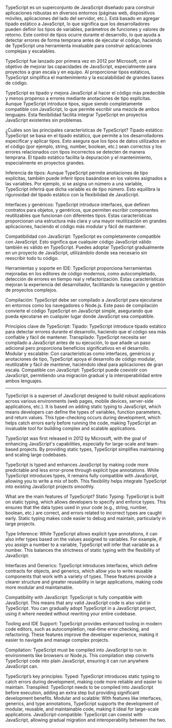 TypeScript es un superconjunto de JavaScript diseñado para construir aplicaciones robustas en diversos entornos (páginas web, dispositivos móviles, aplicaciones del lado del servidor, etc.). Está basado en agregar tipado estático a JavaScript, lo que significa que los desarrolladores pueden definir los tipos de variables, parámetros de funciones y valores de retorno. Este control de tipos ocurre durante el desarrollo, lo que ayuda a detectar errores de forma temprana antes de ejecutar el código, haciendo de TypeScript una herramienta invaluable para construir aplicaciones complejas y escalables.

TypeScript fue lanzado por primera vez en 2012 por Microsoft, con el objetivo de mejorar las capacidades de JavaScript, especialmente para proyectos a gran escala y en equipo. Al proporcionar tipos estáticos, TypeScript simplifica el mantenimiento y la escalabilidad de grandes bases de código.

TypeScript es tipado y mejora JavaScript al hacer el código más predecible y menos propenso a errores mediante anotaciones de tipo explícitas. Aunque TypeScript introduce tipos, sigue siendo completamente compatible con JavaScript, lo que permite escribir una mezcla de ambos lenguajes. Esta flexibilidad facilita integrar TypeScript en proyectos JavaScript existentes sin problemas.

¿Cuáles son las principales características de TypeScript?
Tipado estático:
TypeScript se basa en el tipado estático, que permite a los desarrolladores especificar y aplicar tipos. Esto asegura que los tipos de datos utilizados en el código (por ejemplo, string, number, boolean, etc.) sean correctos y los errores relacionados con tipos incorrectos se detecten de manera temprana. El tipado estático facilita la depuración y el mantenimiento, especialmente en proyectos grandes.

Inferencia de tipos:
Aunque TypeScript permite anotaciones de tipo explícitas, también puede inferir tipos basándose en los valores asignados a las variables. Por ejemplo, si se asigna un número a una variable, TypeScript inferirá que dicha variable es de tipo número. Esto equilibra la rigurosidad del tipado estático con la flexibilidad de JavaScript.

Interfaces y genéricos:
TypeScript introduce interfaces, que definen contratos para objetos, y genéricos, que permiten escribir componentes reutilizables que funcionan con diferentes tipos. Estas características proporcionan una estructura más clara y una mayor reutilización en grandes aplicaciones, haciendo el código más modular y fácil de mantener.

Compatibilidad con JavaScript:
TypeScript es completamente compatible con JavaScript. Esto significa que cualquier código JavaScript válido también es válido en TypeScript. Puedes adoptar TypeScript gradualmente en un proyecto de JavaScript, utilizándolo donde sea necesario sin reescribir todo tu código.

Herramientas y soporte en IDE:
TypeScript proporciona herramientas mejoradas en los editores de código modernos, como autocompletado, detección de errores en tiempo real y refactorización. Estas características mejoran la experiencia del desarrollador, facilitando la navegación y gestión de proyectos complejos.

Compilación:
TypeScript debe ser compilado a JavaScript para ejecutarse en entornos como los navegadores o Node.js. Este paso de compilación convierte el código TypeScript en JavaScript simple, asegurando que pueda ejecutarse en cualquier lugar donde JavaScript sea compatible.

Principios clave de TypeScript:
Tipado: TypeScript introduce tipado estático para detectar errores durante el desarrollo, haciendo que el código sea más confiable y fácil de mantener.
Transpilado: TypeScript necesita ser compilado a JavaScript antes de su ejecución, lo que añade un paso adicional pero proporciona beneficios significativos en el desarrollo.
Modular y escalable: Con características como interfaces, genéricos y anotaciones de tipo, TypeScript apoya el desarrollo de código modular, reutilizable y fácil de mantener, haciéndolo ideal para aplicaciones de gran escala.
Compatible con JavaScript: TypeScript puede coexistir con JavaScript, permitiendo una migración gradual y la interoperabilidad entre ambos lenguajes.

-----------------------------------------------------------------------------------------------------------------------------

TypeScript is a superset of JavaScript designed to build robust applications across various environments (web pages, mobile devices, server-side applications, etc.). It is based on adding static typing to JavaScript, which means developers can define the types of variables, function parameters, and return values. This type-checking occurs during development, which helps catch errors early before running the code, making TypeScript an invaluable tool for building complex and scalable applications.

TypeScript was first released in 2012 by Microsoft, with the goal of enhancing JavaScript's capabilities, especially for large-scale and team-based projects. By providing static types, TypeScript simplifies maintaining and scaling large codebases.

TypeScript is typed and enhances JavaScript by making code more predictable and less error-prone through explicit type annotations. While TypeScript introduces types, it remains fully compatible with JavaScript, allowing you to write a mix of both. This flexibility helps integrate TypeScript into existing JavaScript projects smoothly.

What are the main features of TypeScript?
Static Typing:
TypeScript is built on static typing, which allows developers to specify and enforce types. This ensures that the data types used in your code (e.g., string, number, boolean, etc.) are correct, and errors related to incorrect types are caught early. Static typing makes code easier to debug and maintain, particularly in large projects.

Type Inference:
While TypeScript allows explicit type annotations, it can also infer types based on the values assigned to variables. For example, if you assign a number to a variable, TypeScript will infer that variable as a number. This balances the strictness of static typing with the flexibility of JavaScript.

Interfaces and Generics:
TypeScript introduces interfaces, which define contracts for objects, and generics, which allow you to write reusable components that work with a variety of types. These features provide a clearer structure and greater reusability in large applications, making code more modular and maintainable.

Compatibility with JavaScript:
TypeScript is fully compatible with JavaScript. This means that any valid JavaScript code is also valid in TypeScript. You can gradually adopt TypeScript in a JavaScript project, using it where needed without rewriting your entire codebase.

Tooling and IDE Support:
TypeScript provides enhanced tooling in modern code editors, such as autocompletion, real-time error checking, and refactoring. These features improve the developer experience, making it easier to navigate and manage complex projects.

Compilation:
TypeScript must be compiled into JavaScript to run in environments like browsers or Node.js. This compilation step converts TypeScript code into plain JavaScript, ensuring it can run anywhere JavaScript can.

TypeScript’s key principles:
Typed: TypeScript introduces static typing to catch errors during development, making code more reliable and easier to maintain.
Transpiled: TypeScript needs to be compiled into JavaScript before execution, adding an extra step but providing significant development benefits.
Modular and scalable: With features like interfaces, generics, and type annotations, TypeScript supports the development of modular, reusable, and maintainable code, making it ideal for large-scale applications.
JavaScript-compatible: TypeScript can coexist with JavaScript, allowing gradual migration and interoperability between the two.